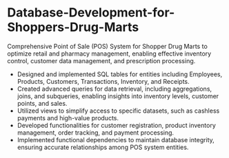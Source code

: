 # Database-Development-for-Shoppers-Drug-Marts
Comprehensive Point of Sale (POS) System for Shopper Drug Marts to optimize retail and pharmacy management, enabling effective inventory control, customer data management, and prescription processing.

- Designed and implemented SQL tables for entities including Employees, Products, Customers, Transactions, Inventory, and Receipts.
- Created advanced queries for data retrieval, including aggregations, joins, and subqueries, enabling insights into inventory levels, customer points, and sales.
- Utilized views to simplify access to specific datasets, such as cashless payments and high-value products.
- Developed functionalities for customer registration, product inventory management, order tracking, and payment processing.
- Implemented functional dependencies to maintain database integrity, ensuring accurate relationships among POS system entities.
